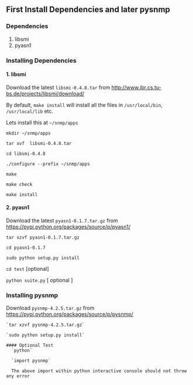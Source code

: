 ## First Install Dependencies and later pysnmp
### Dependencies 

1. libsmi
2. pyasn1


### Installing Dependencies


#### 1. libsmi

  Download the latest `libsmi-0.4.8.tar` from http://www.ibr.cs.tu-bs.de/projects/libsmi/download/
  
  By default, `make install` will install all the files in `/usr/local/bin`, `/usr/local/lib` etc.
  
  Lets install this at `~/snmp/apps`
  
   `mkdir ~/snmp/apps`
   
   `tar xvf  libsmi-0.4.8.tar`
   
   `cd libsmi-0.4.8`
   
   `./configure --prefix ~/snmp/apps`
   
   `make`
   
   `make check`
   
   `make install`
   

#### 2. pyasn1

  Download the latest `pyasn1-0.1.7.tar.gz` from https://pypi.python.org/packages/source/p/pyasn1/
  
  `tar xzvf pyasn1-0.1.7.tar.gz`
    
  `cd pyasn1-0.1.7`
    
  `sudo python setup.py install`
    
  `cd test`    [optional]
    
  `python suite.py` [ optional ]
  
  
### Installing pysnmp

  Download `pysnmp-4.2.5.tar.gz` from https://pypi.python.org/packages/source/p/pysnmp/
  
    `tar xzvf pysnmp-4.2.5.tar.gz`
    
    `sudo python setup.py install`
     
    #### Optional Test
      `python`
     
      `import pysnmp`
      
      The above import within python interactive console should not throw any error
      
      
